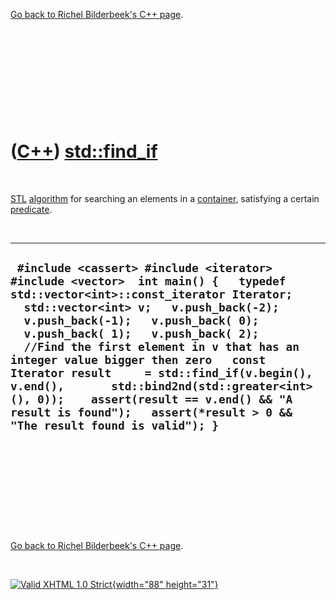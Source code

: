 

[Go back to Richel Bilderbeek's C++ page](Cpp.htm).

 

 

 

 

 

([C++](Cpp.htm)) [std::find\_if](CppFind_if.htm)
================================================

 

[STL](CppStl.htm) [algorithm](CppAlgorithm.htm) for searching an
elements in a [container](CppContainer.htm), satisfying a certain
[predicate](CppPredicate.htm).

 

  -----------------------------------------------------------------------------------------------------------------------------------------------------------------------------------------------------------------------------------------------------------------------------------------------------------------------------------------------------------------------------------------------------------------------------------------------------------------------------------------------------------------------------------------------------------
  ` #include <cassert> #include <iterator> #include <vector>  int main() {   typedef std::vector<int>::const_iterator Iterator;    std::vector<int> v;   v.push_back(-2);   v.push_back(-1);   v.push_back( 0);   v.push_back( 1);   v.push_back( 2);    //Find the first element in v that has an integer value bigger then zero   const Iterator result     = std::find_if(v.begin(), v.end(),       std::bind2nd(std::greater<int>(), 0));    assert(result == v.end() && "A result is found");   assert(*result > 0 && "The result found is valid"); }`
  -----------------------------------------------------------------------------------------------------------------------------------------------------------------------------------------------------------------------------------------------------------------------------------------------------------------------------------------------------------------------------------------------------------------------------------------------------------------------------------------------------------------------------------------------------------

 

 

 

 

 

[Go back to Richel Bilderbeek's C++ page](Cpp.htm).



 

[![Valid XHTML 1.0 Strict](valid-xhtml10.png){width="88"
height="31"}](http://validator.w3.org/check?uri=referer)
